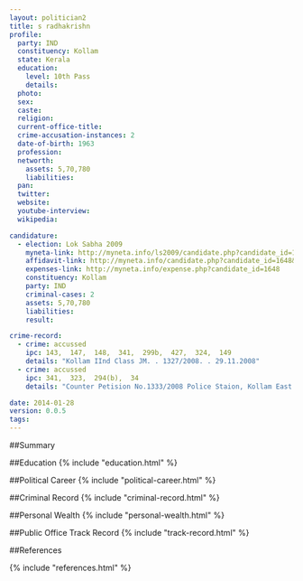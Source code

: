 ```yaml
---
layout: politician2
title: s radhakrishn
profile: 
  party: IND
  constituency: Kollam
  state: Kerala
  education: 
    level: 10th Pass
    details: 
  photo: 
  sex: 
  caste: 
  religion: 
  current-office-title: 
  crime-accusation-instances: 2
  date-of-birth: 1963
  profession: 
  networth: 
    assets: 5,70,780
    liabilities: 
  pan: 
  twitter: 
  website: 
  youtube-interview: 
  wikipedia: 

candidature: 
  - election: Lok Sabha 2009
    myneta-link: http://myneta.info/ls2009/candidate.php?candidate_id=1648
    affidavit-link: http://myneta.info/candidate.php?candidate_id=1648&scan=original
    expenses-link: http://myneta.info/expense.php?candidate_id=1648
    constituency: Kollam 
    party: IND
    criminal-cases: 2
    assets: 5,70,780
    liabilities: 
    result:  

crime-record: 
  - crime: accussed
    ipc: 143,  147,  148,  341,  299b,  427,  324,  149
    details: "Kollam IInd Class JM. . 1327/2008. . 29.11.2008" 
  - crime: accussed
    ipc: 341,  323,  294(b),  34
    details: "Counter Petision No.1333/2008 Police Staion, Kollam East." 

date: 2014-01-28
version: 0.0.5
tags: 
---
```

##Summary


##Education
{% include "education.html" %}


##Political Career
{% include "political-career.html" %}


##Criminal Record
{% include "criminal-record.html" %}


##Personal Wealth
{% include "personal-wealth.html" %}


##Public Office Track Record
{% include "track-record.html" %}


##References


{% include "references.html" %}